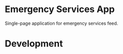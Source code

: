 Emergency Services App
======================

Single-page application for emergency services feed.

# Development


